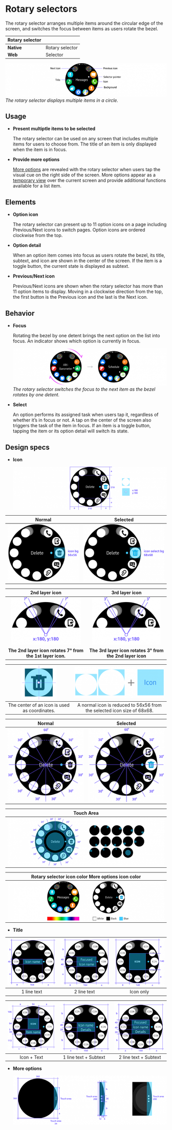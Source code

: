 # Rotary selectors

The rotary selector arranges multiple items around the circular edge of the screen, and switches the focus between items as users rotate the bezel.

|Rotary selector|                 |
|---------------|-----------------|
|**Native**     |Rotary selector  |
|**Web**        |Selector         |


![](media/ui_components_10.6.0-850x174.png)  
*The rotary selector displays multiple items in a circle.*

## Usage

-   **Present multiptle items to be selected**

    The rotary selector can be used on any screen that includes multiple items for users to choose from. The title of an item is only displayed when the item is in focus.

-   **Provide more options**

    [More options](../patterns/more-options.html) are revealed with the rotary selector when users tap the visual cue on the right side of the screen. More options appear as a [temporary view](../navigation/screen-views.html#temp_view) over the current screen and provide additional functions available for a list item.

## Elements

-   **Option icon**

    The rotary selector can present up to 11 option icons on a page including Previous/Next icons to switch pages. Option icons are ordered clockwise from the top.

-   **Option detail**

    When an option item comes into focus as users rotate the bezel, its title, subtext, and icon are shown in the center of the screen. If the item is a toggle button, the current state is displayed as subtext.

-   **Previous/Next icon**

    Previous/Next icons are shown when the rotary selector has more than 11 option items to display. Moving in a clockwise direction from the top, the first button is the Previous icon and the last is the Next icon.

## Behavior

-   **Focus**

    Rotating the bezel by one detent brings the next option on the list into focus. An indicator shows which option is currently in focus.

    ![](media/ui_components_10.6.3-850x206.png)  
    *The rotary selector switches the focus to the next item as the bezel rotates by one detent.*

-   **Select**

    An option performs its assigned task when users tap it, regardless of whether it’s in focus or not. A tap on the center of the screen also triggers the task of the item in focus. If an item is a toggle button, tapping the item or its option detail will switch its state.

## Design specs

-   **Icon**

    ![](media/ui_components_10.6.4_1_1-850x237.png)

| Normal | Selected |
  |:--:|:--:|
  | ![](media/ui_components_10.6.4_1_2-850x219_1.png) | ![](media/ui_components_10.6.4_1_2-850x219_2.png) |

| 2nd layer icon | 3rd layer icon |
|:--:|:--:|
|   ![](media/ui_components_10.6.4_1_3-850x148_1.png)  |   ![](media/ui_components_10.6.4_1_3-850x148_2.png) |
| **The 2nd layer icon rotates 7° from the 1st layer icon.** | **The 3rd layer icon rotates 3° from the 2nd layer icon** |

| ![](media/ui_components_10.6.4_1_4-850x104_1.png) | ![](media/ui_components_10.6.4_1_4-850x104_2.png)
|:--:|:--:|
| The center of an icon is used as coordinates. | A normal icon is reduced to 56x56 from the selected icon size of 68x68. |

| Normal | Selected |
|:--:|:--:|
| ![](media/ui_components_10.6.4_1_5-850x260_1.png) | ![](media/ui_components_10.6.4_1_5-850x260_2.png) |

| Touch Area |
|:--:|
|   ![](media/ui_components_10.6.4_1_6-850x258.png) |

| Rotary selector icon color More options icon color |
|:--:|
|  ![](media/ui_components_10.6.4_1_7-850x212.png) |

-   **Title**

| ![](media/ui_components_10.6.4_2_1-850x240_1.png) | ![](media/ui_components_10.6.4_2_1-850x240_2.png) | ![](media/ui_components_10.6.4_2_1-850x240_3.png) |
|:--:|:--:|:--:|
| 1 line text | 2 line text | Icon only |


| ![](media/ui_components_10.6.4_2_2-850x248_1.png) |  ![](media/ui_components_10.6.4_2_2-850x248_2.png) |  ![](media/ui_components_10.6.4_2_2-850x248_3.png) |
|:--:|:--:|:--:|
| Icon + Text |  1 line text + Subtext   |  2 line text + Subtext |

-   **More options**

    ![](media/ui_components_10.6.4_3-850x268.png)
